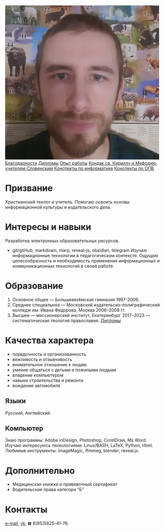 ![Фото на фоне животных|100px](photo.jpg)
<br>
[Благодарности](gratitude.md)
[Дипломы](diplom.md)
[Опыт работы](work_experience.md)
[Кондак св. Кириллу и Мефодию, учителем Словенским](kondak.md)
[Конспекты по информатике](https://nazarovki.github.io/computer-science)
[Конспекты по ОПВ](https://nazarovki.github.io/vera/)

# Призвание
Христианский теолог и учитель. 
Помогаю освоить основы информационной культуры и издательского дела.

# Интересы и навыки
Разработка электронных образовательных ресурсов. 
- git/gitHub, markdown, marp, reveal-js, obsidian, telegram
Изучаю информационные технологии в педагогическом контексте. Ощущаю целесообразность и необходимость применения информационных и коммуникационных технологий в своей работе. 


# Образование
1. Основное общее — Большевязёмская гимназия 1997-2006;
2. Среднее специальное — Московский издательско-полиграфический колледж им. Ивана Федорова, Москва 2006–2008 гг.
3. Высшее — миссионерский институт, Екатеринбург 2017–2023 — систематическая теология православия.
[Дипломы](diplom.md)


# Качества характера
- порядочность и организованность
- вежливость и отзывчивость
- внимательное отношение к людям
- умение общаться с детьми и пожилыми людьми
- владение компьютером
- навыки строительства и ремонта
- вождение автомобиля

## Языки 
Русский, Английский. 

## Компьютер
Знаю программы: Adobe inDesign,  Photoshop, CorelDraw, Ms Word.
Изучаю интересуюсь технологиями: Linux/BASH, LaTeX, Python, Html.
Любимые инструменты: imageMagic, ffmmeg, blender, reveal.js.

# Дополнительно
- Медицинская книжка и прививочный сертификат
- Водительские права категори "Б"

# Контакты 
[e-mail](kirilnazarov@gmail.com), 
[vk](https://vk.com/nazarov_ki), 
☎️ 8(953)825-41-76.
<!---
NazarovKI/NazarovKI is a ✨ special ✨ repository because its `README.md` (this file) appears on your GitHub profile.
You can click the Preview link to take a look at your changes.
--->
